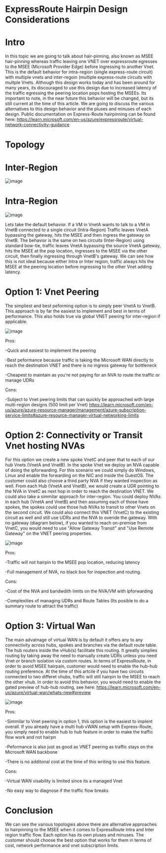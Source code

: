 # ExpressRoute Hairpin Design Considerations

# Intro
In this topic we are going to talk about hair-pinning, also known as MSEE hair-pinning whereas traffic leaving one VNET over expressroute egresses to the MSEE (Microsoft Provider Edge) before ingressing to another Vnet. This is the default behavior for intra-region (single express-route circuit) with multiple vnets and inter-regoin (multiple express-route circuits with multple Vnets. Although this design works today and has been around for many years, its discouraged to use this design due to increased latency of the traffic egressing the peering location pops hosting the MSEEs. Its important to note, in the near future this behavior will be changed, but its still current at the time of this article. We are going to discuss the various alternatives to this design behavior and the pluses and minuses of each design. Public documentation on Express-Route hairpinning can be found here: https://learn.microsoft.com/en-us/azure/expressroute/virtual-network-connectivity-guidance

# Topology

# Inter-Region
![image](https://user-images.githubusercontent.com/55964102/193679955-089ce726-ac9d-422b-92c8-7233fc473436.png)

# Intra-Region
![image](https://user-images.githubusercontent.com/55964102/193708856-64d9f123-c898-40b7-a093-8f066ec3eda7.png)

Lets take the default behavior. If a VM in VnetA wants to talk to a VM in VnetB connected to a single circuit (Intra-Region) Traffic leaves VnetA bypassing the gateway, hits the MSEE and then ingress the gateway on VnetB. The behavior is the same on two circuits (Inter-Region) using standard bow-tie, traffic leaves VnetA bypassing the source VnetA gateway, hits the MSEE at the pop location, ingresses to the MSEE via the other circuit, then finally ingressing through VnetB's gateway. We can see how this is not ideal because either Intra or Inter region, traffic always hits the MSEE at the peering location before ingressing to the other Vnet adding latency.

# Option 1: Vnet Peering
The simpliest and best peforming option is to simply peer VnetA to VnetB. This approach is by far the easiest to implement and best in terms of performance. This also holds true via global VNET peering for inter-region if applicable. 

![image](https://user-images.githubusercontent.com/55964102/193679218-82c2394f-3564-4730-b982-f5b07ab99f1a.png)


Pros:

-Quick and easiest to implement the peering

-Best peformance because traffic is taking the Microsoft WAN directly to reach the destinatoin VNET and there is no ingress gateway for bottleneck

-Cheapest to maintain as you're not paying for an NVA to route the traffic or manage UDRs

Cons:

-Subject to Vnet peering limits that can quickly be approached with large multi-region designs (500 limit per Vnet)
https://learn.microsoft.com/en-us/azure/azure-resource-manager/management/azure-subscription-service-limits#azure-resource-manager-virtual-networking-limits

# Option 2: Connectivity or Transit Vnet hosting NVAs
For this option we create a new spoke VnetC and peer that to each of our hub Vnets (VnetA and VnetB). In the spoke Vnet we deploy an NVA capable of doing the ipforwarding. For this scenario we could simply do Windows, Linux and enable the forwarding on the NIC and inside the GuestOS. The customer could also choose a third party NVA if they wanted inspection as well. From each Hub (VnetA and VnetB), we would create a UDR pointing to the NVA in VnetC as next hop in order to reach the destination VNET. We could also take a simmilar approach for inter-region. You could deploy NVAs in each hub (VnetA and VnetB) and then assuming each of those have spokes, the spokes could use those hub NVAs to transit to other Vnets on the second circuit. We could also connect this VNET (VnetC) to the existing circuit as well and still use UDRs and the NVA to overide the gateway. With no gateway (diagram below), if you wanted to reach on-premise from VnetC, you would need to use "Allow Gateway Transit" and "Use Remote Gateway" on the VNET peering properties. 

![image](https://user-images.githubusercontent.com/55964102/193691974-85ad8188-52c9-48f9-94f9-b879b4d94afe.png)


Pros:

-Traffic will not hairpin to the MSEE pop location, reducing latency

-Full management of NVA, no black box for inspection and routing. 

Cons:

-Cost of the NVA and bandwdith limits on the NVA/VM with ipforwarding

-Complexities of managing UDRs and Route Tables (Its posible to do a summary route to attract the traffic)

# Option 3: Virtual Wan
The main advatnage of virtual WAN is by default it offers any to any connectivity across hubs, spokes and branches via the default route table. The hub routers inside the vHub(s) facilitate this routing. It greatly simplies routing by taking away the need to manually create UDRs unless you need Vnet or branch isolation via custom routes. In terms of ExpressRoute, in order to avoid MSEE hairpain, customer would need to enable the hub-hub routing preference. At the time of this artcile if you have two circuits connected to two differet vhubs, traffic will still hairpin to the MSEE to reach the other vhub. In order to avoid this behavior, you would need to enable the gated preview of hub-hub routing, see here: https://learn.microsoft.com/en-us/azure/virtual-wan/whats-new#preview

![image](https://user-images.githubusercontent.com/55964102/193703052-df6c92fb-eeb3-40d5-ad90-9de852426ab4.png)


Pros:

-Simmilar to Vnet peering in option 1, this option is the easiest to implent overall. If you already have a multi hub vWAN setup with Express-Route, you simply need to enable hub to hub feature in order to make the traffic flow work and not hairpn

-Peformance is also just as good as VNET peering as traffic stays on the Microsoft WAN backbone

-There is no additonal cost at the time of this writing to use this feature.

Cons:

-Virtual WAN visability is limited since its a managed Vnet

-No easy way to diagnose if the traffic flow breaks

# Conclusion
We can see the various topologies above there are alternative approaches to hairpinning to the MSEE when it comes to ExpressRoute Intra and Inter region traffic flow. Each option has its own pluses and minuses. The customer should choose the best option that works for them in terms of cost, network performance and vnet subscription limits. 



